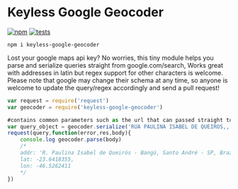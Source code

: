 # Keyless Google Geocoder
[![npm][npm]][npm-url]
[![tests][tests]][tests-url]

`npm i keyless-google-geocoder`

Lost your google maps api key? No worries, this tiny module helps you parse and serialize queries straight from google.com/search, Works great with addresses in latin but regex support for other characters is welcome. Please note that google may change their schema at any time, so anyone is welcome to update the query/regex accordingly and send a pull request!

```javascript
var request = require('request')
var geocoder = require('keyless-google-geocoder')

#contains common parameters such as the url that can passed straight to the request module.
var query_object = geocoder.serialize('RUA PAULINA ISABEL DE QUEIROS,, BANGU, SANTO ANDRE, 09210260, br')
request(query,function(error,res,body){
	console.log geocoder.parse(body)
	/*
	addr: 'R. Paulina Isabel de Queirós - Bangú, Santo André - SP, Brazil',
	lat: -23.6418355,
	lon: -46.5262411
	*/	
})
```

[tests]: https://img.shields.io/travis/arxii/keyless-google-geocoder/master.svg?style=flat-square
[tests-url]: https://travis-ci.org/arxii/keyless-google-geocoder

[npm]: https://img.shields.io/npm/v/keyless-google-geocoder.svg?style=flat-square
[npm-url]: https://npmjs.com/keyless-google-geocoder